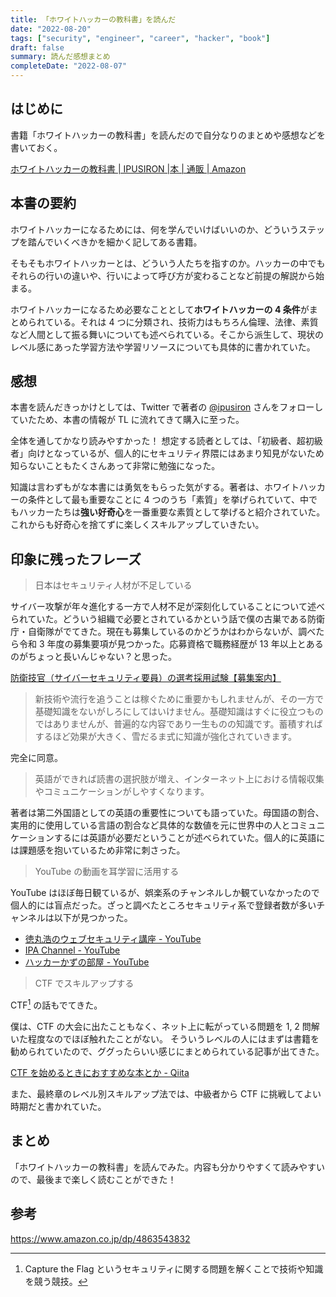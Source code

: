 ```yaml
---
title: 「ホワイトハッカーの教科書」を読んだ
date: "2022-08-20"
tags: ["security", "engineer", "career", "hacker", "book"]
draft: false
summary: 読んだ感想まとめ
completeDate: "2022-08-07"
---
```


## はじめに

書籍「ホワイトハッカーの教科書」を読んだので自分なりのまとめや感想などを書いておく。

[ホワイトハッカーの教科書 \| IPUSIRON \|本 \| 通販 \| Amazon](https://www.amazon.co.jp/dp/4863543832)

## 本書の要約

ホワイトハッカーになるためには、何を学んでいけばいいのか、どういうステップを踏んでいくべきかを細かく記してある書籍。

そもそもホワイトハッカーとは、どういう人たちを指すのか。ハッカーの中でもそれらの行いの違いや、行いによって呼び方が変わることなど前提の解説から始まる。

ホワイトハッカーになるため必要なこととして**ホワイトハッカーの 4 条件**がまとめられている。それは 4 つに分類され、技術力はもちろん倫理、法律、素質など人間として振る舞いについても述べられている。そこから派生して、現状のレベル感にあった学習方法や学習リソースについても具体的に書かれていた。

## 感想

本書を読んだきっかけとしては、Twitter で著者の [@ipusiron](https://twitter.com/ipusiron) さんをフォローしていたため、本書の情報が TL に流れてきて購入に至った。

全体を通してかなり読みやすかった！
想定する読者としては、「初級者、超初級者」向けとなっているが、個人的にセキュリティ界隈にはあまり知見がないため知らないこともたくさんあって非常に勉強になった。

知識は言わずもがな本書には勇気をもらった気がする。著者は、ホワイトハッカーの条件として最も重要なことに 4 つのうち「素質」を挙げられていて、中でもハッカーたちは**強い好奇心**を一番重要な素質として挙げると紹介されていた。これからも好奇心を捨てずに楽しくスキルアップしていきたい。

## 印象に残ったフレーズ

> 日本はセキュリティ人材が不足している

サイバー攻撃が年々進化する一方で人材不足が深刻化していることについて述べられていた。どういう組織で必要とされているかという話で僕の古巣である防衛庁・自衛隊がでてきた。現在も募集しているのかどうかはわからないが、調べたら令和 3 年度の募集要項が見つかった。応募資格で職務経歴が 13 年以上とあるのがちょっと長いんじゃない？と思った。

[防衛技官（サイバーセキュリティ要員）の選考採用試験【募集案内】](https://www.mod.go.jp/j/saiyou/sonota/pdf/toubaku.pdf)

> 新技術や流行を追うことは稼ぐために重要かもしれませんが、その一方で基礎知識をないがしろにしてはいけません。基礎知識はすぐに役立つものではありませんが、普遍的な内容であり一生ものの知識です。蓄積すればするほど効果が大きく、雪だるま式に知識が強化されていきます。

完全に同意。

> 英語ができれば読書の選択肢が増え、インターネット上における情報収集やコミュニケーションがしやすくなります。

著者は第二外国語としての英語の重要性についても語っていた。母国語の割合、実用的に使用している言語の割合など具体的な数値を元に世界中の人とコミュニケーションするには英語が必要だということが述べられていた。個人的に英語には課題感を抱いているため非常に刺さった。

> YouTube の動画を耳学習に活用する

YouTube はほぼ毎日観ているが、娯楽系のチャンネルしか観ていなかったので個人的には盲点だった。ざっと調べたところセキュリティ系で登録者数が多いチャンネルは以下が見つかった。

- [徳丸浩のウェブセキュリティ講座 \- YouTube](https://www.youtube.com/c/hiroshitokumaru)
- [IPA Channel \- YouTube](https://www.youtube.com/ipajp)
- [ハッカーかずの部屋 \- YouTube](https://www.youtube.com/c/hackerkaz)

> CTF でスキルアップする

CTF[^1] の話もでてきた。

僕は、CTF の大会に出たこともなく、ネット上に転がっている問題を 1, 2 問解いた程度なのでほぼ触れたことがない。
そういうレベルの人にはまずは書籍を勧められていたので、ググったらいい感じにまとめられている記事が出てきた。

[CTF を始めるときにおすすめな本とか \- Qiita](https://qiita.com/4hiziri/items/98b5e1f8b1824d0bc841)

また、最終章のレベル別スキルアップ法では、中級者から CTF に挑戦してよい時期だと書かれていた。

## まとめ

「ホワイトハッカーの教科書」を読んでみた。内容も分かりやすくて読みやすいので、最後まで楽しく読むことができた！

## 参考

https://www.amazon.co.jp/dp/4863543832

[^1]: Capture the Flag というセキュリティに関する問題を解くことで技術や知識を競う競技。
